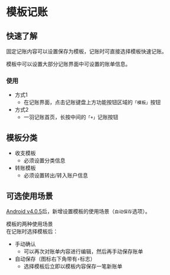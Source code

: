 # 模板记账

## 快速了解

固定记账内容可以设置保存为模板，记账时可直接选择模板快速记账。

模板中可以设置大部分记账界面中可设置的账单信息。

### 使用

* 方式1
  * 在记账界面，点击记账键盘上方功能按钮区域的`「模板」`按钮
* 方式2
  * 一羽记账首页，长按中间的`「+」`记账按钮

## 模板分类

* 收支模板
  * 必须设置分类信息
* 转账模板
  * 必须设置转出/转入账户信息

## 可选使用场景

[Android v4.0.5](https://www.coolapk.com/apk/247977)后，新增设置模板的使用场景（`自动保存`选项）。

模板的两种使用场景<br>在记账时选择模板后：

- 手动确认
  - 可以再次对账单内容进行编辑，然后再手动保存账单
- 自动保存（图标右下角带有`⚡`标志）
  - 选择模板后立即以模板内容保存一笔新账单